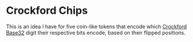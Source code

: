 # Crockford Chips

This is an idea I have for five coin-like tokens that encode which [Crockford Base32](http://www.crockford.com/base32.html) digit their respective bits encode, based on their flipped positions.

